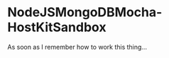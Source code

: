 NodeJSMongoDBMocha-HostKitSandbox
=================================

As soon as I remember how to work this thing...
